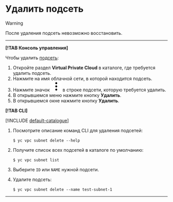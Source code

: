 # Удалить подсеть

> [!WARNING]
>
> После удаления подсеть невозможно восстановить.
>

---

**[!TAB Консоль управления]**

Чтобы удалить [подсеть](../concepts/network.md#subnet): 
1. Откройте раздел **Virtual Private Cloud** в каталоге, где требуется удалить подсеть.
1. Нажмите на имя облачной сети, в которой находится подсеть.
1. Нажмите значок ![](../../_assets/vertical-ellipsis.svg) в строке подсети, которую требуется удалить.
1. В открывшемся меню нажмите кнопку **Удалить**.
1. В открывшемся окне нажмите кнопку **Удалить**.

**[!TAB CLI]**

[!INCLUDE [default-catalogue](../../_includes/default-catalogue.md)]

1. Посмотрите описание команд CLI для удаления подсетей:

    ```
    $ yc vpc subnet delete --help
    ```
1. Получите список всех подсетей в каталоге по умолчанию:

    ```
    $ yc vpc subnet list
    ```
1. Выберите `ID` или `NAME` нужной подсети.
1. Удалите подсеть:

    ```
    $ yc vpc subnet delete --name test-subnet-1 
    ```
---